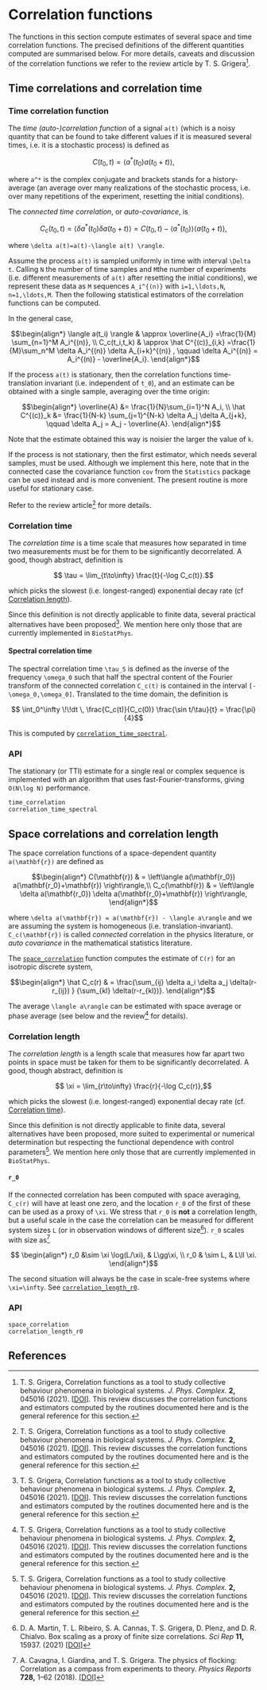 # Correlation functions

The functions in this section compute estimates of several space and time correlation functions.  The precised definitions of the different quantities computed are summarised below.  For more details, caveats and discussion of the correlation functions we refer to the review article by T. S. Grigera[^1].


## Time correlations and correlation time

### Time correlation function

The _time (auto-)correlation function_ of a signal ``a(t)`` (which is a noisy quantity that can be found to take different values if it is measured several times, i.e. it is a stochastic process) is defined as
```math
  C(t_0,t) = \langle a^*(t_0) a(t_0+t) \rangle,
```
where ``a^*`` is the complex conjugate and brackets stands for a  history-average (an average over many realizations of the stochastic process, i.e. over many repetitions of the experiment, resetting the initial conditions).

The _connected time correlation_, or _auto-covariance_, is
```math
   C_c(t_0,t) = \left\langle \delta a^*(t_0) \delta a(t_0+t) \right\rangle = 
   C(t_0,t) - \left\langle a^*(t_0) \right\rangle \left\langle a(t_0+t) \right\rangle,
```
where ``\delta a(t)=a(t)-\langle a(t) \rangle``.

Assume the process ``a(t)`` is sampled uniformly in time with interval ``\Delta t``.  Calling ``N`` the number of time samples and ``M``the number of experiments (i.e. different measurements of ``a(t)``  after resetting the initial conditions), we represent these data as ``M`` sequences ``A_i^{(n)}`` with ``i=1,\ldots,N``,  ``n=1,\ldots,M``.  Then the following statistical estimators of the correlation functions can be computed.

In the general case,
```math
\begin{align*}
  \langle a(t_i) \rangle & \approx \overline{A_i} =\frac{1}{M} \sum_{n=1}^M A_i^{(n)}, \\
  C_c(t_i,t_k) & \approx \hat C^{(c)}_{i,k} =\frac{1}{M}\sum_n^M \delta A_i^{(n)}
  \delta A_{i+k}^{(n)}  , \qquad \delta A_i^{(n)} = A_i^{(n)} - \overline{A_i}.
\end{align*}
```

If the process ``a(t)`` is stationary, then the correlation functions time-translation invariant (i.e. independent of ``t_0``), and an estimate can be obtained with a single sample, averaging over the time origin:
```math
\begin{align*}
  \overline{A} &= \frac{1}{N}\sum_{i=1}^N A_i, \\
  \hat C^{(c)}_k &= \frac{1}{N-k} \sum_{j=1}^{N-k} \delta A_j \delta A_{j+k},
  \qquad
  \delta A_j = A_j - \overline{A}.
\end{align*}
```
Note that the estimate obtained this way is noisier the larger the value of ``k``.

If the process is not stationary, then the first estimator, which needs several samples, must be used.  Although we implement this here, note that in the connected case the covariance function `cov` from the `Statistics` package can be used instead and is more convenient.  The present routine is more useful for stationary case.

Refer to the review article[^1] for more details.

### Correlation time

The _correlation time_ is a time scale that measures how separated in time two measurements must be for them to be significantly decorrelated.  A good, though abstract, definition is
```math
  \tau = \lim_{t\to\infty} \frac{t}{-\log C_c(t)}.
```
which picks the slowest (i.e. longest-ranged) exponential decay rate (cf [Correlation length](@ref)).

Since this definition is not directly applicable to finite data, several practical alternatives have been proposed[^1].  We mention here only those that are currently implemented in `BioStatPhys`.

#### Spectral correlation time

The spectral correlation time ``\tau_S`` is defined as the inverse of the frequency ``\omega_0`` such that half the spectral content of the Fourier transform of the connected correlation ``C_c(t)`` is contained in the interval ``[-\omega_0,\omega_0]``.  Translated to the time domain, the definition is
```math
 \int_0^\infty \!\!dt \, \frac{C_c(t)}{C_c(0)} \frac{\sin t/\tau}{t} = \frac{\pi}{4}
```
This is computed by [`correlation_time_spectral`](@ref).

### API

The stationary (or TTI) estimate for a single real or complex sequence is implemented with an algorithm that uses fast-Fourier-transforms, giving ``O(N\log N)`` performance.

```@docs
time_correlation
correlation_time_spectral
```


## Space correlations and correlation length

The space correlation functions of a space-dependent quantity ``a(\mathbf{r})`` are defined as
```math
\begin{align*}
   C(\mathbf{r}) & = \left\langle a(\mathbf{r_0}) a(\mathbf{r_0}+\mathbf{r}) \right\rangle,\\
   C_c(\mathbf{r}) & = \left\langle \delta a(\mathbf{r_0}) \delta a(\mathbf{r_0}+\mathbf{r}) \right\rangle,
\end{align*}
```
where ``\delta a(\mathbf{r}) = a(\mathbf{r}) - \langle a\rangle`` and we are assuming the system is homogeneous (i.e. translation-invariant).  ``C_c(\mathbf{r})`` is called _connected_ correlation in the physics literature, or _auto covariance_ in the mathematical statistics literature.

The [`space_correlation`](@ref) function computes the estimate of ``C(r)`` for an isotropic discrete system,
```math
\begin{align*}
  \hat C_c(r) & = \frac{\sum_{ij} \delta a_i \delta a_j
    \delta(r-r_{ij}) } {\sum_{kl} \delta(r-r_{kl})}.
\end{align*}
```
The average ``\langle a\rangle`` can be estimated with space average or phase average (see below and the review[^1] for details).

### Correlation length

The _correlation length_ is a length scale that measures how far apart two points in space must be taken for them to be significantly decorrelated.  A good, though abstract, definition is
```math
  \xi = \lim_{r\to\infty} \frac{r}{-\log C_c(r)},
```
which picks the slowest (i.e. longest-ranged) exponential decay rate (cf. [Correlation time](@ref)).

Since this definition is not directly applicable to finite data, several alternatives have been proposed, more suited to experimental or numerical determination but respecting the functional dependence with control parameters[^1].  We mention here only those that are currently implemented in `BioStatPhys`.

#### ``r_0``

If the connected correlation has been computed with space averaging, ``C_c(r)`` will have at least one zero, and the location ``r_0`` of the first of these can be used as a proxy of ``\xi``.  We stress that ``r_0`` is __not__ a correlation length, but a useful scale in the case the correlation can be measured for different system sizes ``L`` (or in observation windows of different size[^2]).  ``r_0`` scales with size as[^3]
```math
  \begin{align*}
    r_0 &\sim \xi \log(L/\xi), & L\gg\xi, \\
    r_0 & \sim L, & L\ll \xi.
  \end{align*}
```
The second situation will always be the case in scale-free systems where ``\xi=\infty``.  See [`correlation_length_r0`](@ref).


### API

```@docs
space_correlation
correlation_length_r0
```

## References

[^1]:T. S. Grigera, Correlation functions as a tool to study
     collective behaviour phenomena in biological
     systems. _J. Phys. Complex._ __2,__ 045016 (2021).
     [[DOI](https://doi.org/10.1088/2632-072X/ac2b06)].  This review
     discusses the correlation functions and estimators computed by
     the routines documented here and is the general reference for
     this section.

[^2]:D. A. Martin, T. L. Ribeiro, S. A. Cannas, T. S. Grigera,
     D. Plenz, and D. R. Chialvo. Box scaling as a proxy of finite
     size correlations. _Sci Rep_ __11,__ 15937. (2021)
     [[DOI](http://dx.doi.org/10.1038/s41598-021-95595-2)]

[^3]:A. Cavagna, I. Giardina, and T. S.  Grigera. The physics of
     flocking: Correlation as a compass from experiments to
     theory. _Physics Reports_ __728,__ 1–62
     (2018). [[DOI](http://dx.doi.org/10.1016/j.physrep.2017.11.003)]


